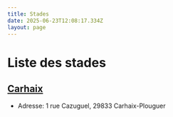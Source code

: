 ```yaml
---
title: Stades
date: 2025-06-23T12:08:17.334Z
layout: page
---
```


# Liste des stades


## [Carhaix](/stades/Carhaix/)
- Adresse: 1 rue Cazuguel, 29833 Carhaix-Plouguer



